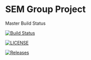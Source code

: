 # SEM Group Project

Master Build Status 

[![Build Status](https://travis-ci.org/GregorKelly/SEM-Group-Project.svg?branch=master)](https://travis-ci.org/GregorKelly/SEM-Group-Project)

[![LICENSE](https://img.shields.io/github/license/<GregorKelly>/SEM-Group-Project.svg?style=flat-square)](https://github.com/<GregorKelly>/SEM-Group-Project/blob/master/LICENSE)

[![Releases](https://img.shields.io/github/release/<GregorKelly>/SEM-Group-Project/all.svg?style=flat-square)](https://github.com/<GregorKelly>/SEM-Group-Project/releases)